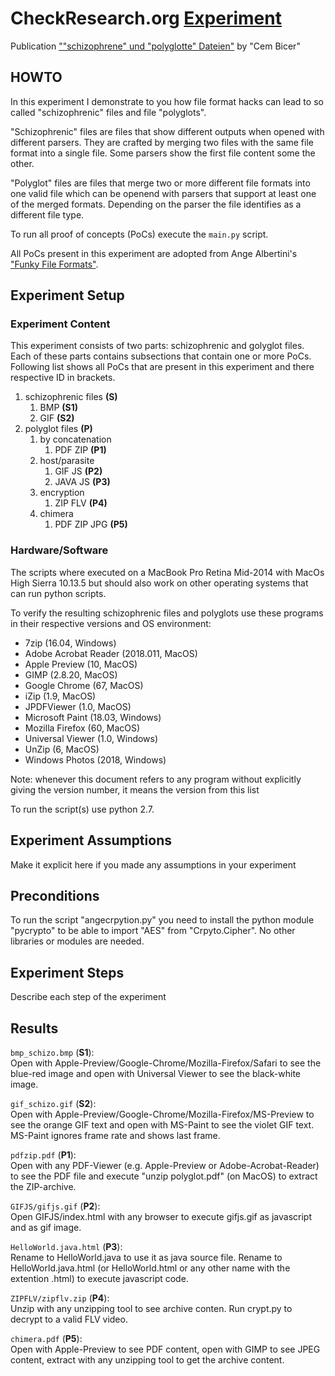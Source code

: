 # CheckResearch.org [Experiment](https://checkresearch.org/Experiment/View/9fc99c57-b861-44e3-bf23-d44f4bb208b1)  

 Publication [""schizophrene" und "polyglotte" Dateien"](https://dblp.uni-trier.de/search?q=%22schizophrene%22+und+%22polyglotte%22+Dateien) by "Cem Bicer"  

## HOWTO  

In this experiment I demonstrate to you how file format hacks can lead to so called "schizophrenic" files and file "polyglots".  

"Schizophrenic" files are files that show different outputs when opened with different parsers. They are crafted by merging two files with the same file format into a single file. Some parsers show the first file content some the other.  

"Polyglot" files are files that merge two or more different file formats into one valid file which can be openend with parsers that support at least one of the merged formats. Depending on the parser the file identifies as a different file type.  

To run all proof of concepts (PoCs) execute the `main.py` script.  

All PoCs present in this experiment are adopted from Ange Albertini's ["Funky File Formats"](https://events.ccc.de/congress/2014/Fahrplan/system/attachments/2562/original/Funky_File_Formats.pdf).  

## Experiment Setup  

### Experiment Content  

This experiment consists of two parts: schizophrenic and golyglot files. Each of these parts contains subsections that contain one or more PoCs. Following list shows all PoCs that are present in this experiment and there respective ID in brackets.  

1. schizophrenic files **(S)**  
   1. BMP **(S1)**  
   2. GIF **(S2)**  
2. polyglot files **(P)**  
   1. by concatenation  
      1. PDF ZIP **(P1)**  
   2. host/parasite  
      1. GIF JS **(P2)**  
      2. JAVA JS **(P3)**  
   3. encryption  
      1. ZIP FLV **(P4)**  
   4. chimera  
      1. PDF ZIP JPG **(P5)**  

### Hardware/Software  

The scripts where executed on a MacBook Pro Retina Mid-2014 with MacOs High Sierra 10.13.5 but should also work on other operating systems that can run python scripts.  

To verify the resulting schizophrenic files and polyglots use these programs in their respective versions and OS environment:  
* 7zip (16.04, Windows)  
* Adobe Acrobat Reader (2018.011, MacOS)  
* Apple Preview (10, MacOS)  
* GIMP (2.8.20, MacOS)  
* Google Chrome (67, MacOS)  
* iZip (1.9, MacOS)  
* JPDFViewer (1.0, MacOS)  
* Microsoft Paint (18.03, Windows)  
* Mozilla Firefox (60, MacOS)  
* Universal Viewer (1.0, Windows)  
* UnZip (6, MacOS)  
* Windows Photos (2018, Windows)  

Note: whenever this document refers to any program without explicitly giving the version number, it means the version from this list  

To run the script(s) use python 2.7.  

## Experiment Assumptions  

Make it explicit here if you made any assumptions in your experiment  

## Preconditions  

To run the script "angecrpytion.py" you need to install the python module "pycrypto" to be able to import "AES" from "Crpyto.Cipher". No other libraries or modules are needed.  

## Experiment Steps  

Describe each step of the experiment  

## Results  

`bmp_schizo.bmp` (**S1**):  
Open with Apple-Preview/Google-Chrome/Mozilla-Firefox/Safari to see the blue-red image and open with Universal Viewer to see the black-white image.  

`gif_schizo.gif` (**S2**):  
Open with Apple-Preview/Google-Chrome/Mozilla-Firefox/MS-Preview to see the orange GIF text and open with MS-Paint to see the violet GIF text. MS-Paint ignores frame rate and shows last frame.  

`pdfzip.pdf` (**P1**):  
Open with any PDF-Viewer (e.g. Apple-Preview or Adobe-Acrobat-Reader) to see the PDF file and execute "unzip polyglot.pdf" (on MacOS) to extract the ZIP-archive.  

`GIFJS/gifjs.gif` (**P2**):  
Open GIFJS/index.html with any browser to execute gifjs.gif as javascript and as gif image.  

`HelloWorld.java.html` (**P3**):  
Rename to HelloWorld.java to use it as java source file. Rename to HelloWorld.java.html (or HelloWorld.html or any other name with the extention .html) to execute javascript code.  

`ZIPFLV/zipflv.zip` (**P4**):  
Unzip with any unzipping tool to see archive conten. Run crypt.py to decrypt to a valid FLV video.  

`chimera.pdf` (**P5**):  
Open with Apple-Preview to see PDF content, open with GIMP to see JPEG content, extract with any unzipping tool to get the archive content.  
